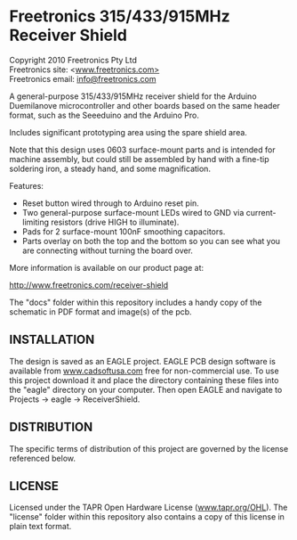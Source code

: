 Freetronics 315/433/915MHz Receiver Shield
===========================================
Copyright 2010 Freetronics Pty Ltd  
Freetronics site:  <www.freetronics.com>  
Freetronics email: <info@freetronics.com>  

A general-purpose 315/433/915MHz receiver shield for the Arduino
Duemilanove microcontroller and other boards based on the same header
format, such as the Seeeduino and the Arduino Pro.

Includes significant prototyping area using the spare shield area.

Note that this design uses 0603 surface-mount parts and is intended for
machine assembly, but could still be assembled by hand with a fine-tip
soldering iron, a steady hand, and some magnification.

Features:

 * Reset button wired through to Arduino reset pin.
 * Two general-purpose surface-mount LEDs wired to GND via current-
   limiting resistors (drive HIGH to illuminate).
 * Pads for 2 surface-mount 100nF smoothing capacitors.
 * Parts overlay on both the top and the bottom so you can see what you
   are connecting without turning the board over.

More information is available on our product page at:

  http://www.freetronics.com/receiver-shield

The "docs" folder within this repository includes a handy copy of the
schematic in PDF format and image(s) of the pcb.


INSTALLATION
------------
The design is saved as an EAGLE project. EAGLE PCB design software is
available from www.cadsoftusa.com free for non-commercial use. To use
this project download it and place the directory containing these files
into the "eagle" directory on your computer. Then open EAGLE and
navigate to Projects -> eagle -> ReceiverShield.


DISTRIBUTION
------------
The specific terms of distribution of this project are governed by the
license referenced below.


LICENSE
-------
Licensed under the TAPR Open Hardware License (www.tapr.org/OHL).
The "license" folder within this repository also contains a copy of
this license in plain text format.
